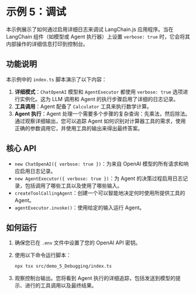 # 示例 5：调试

本示例展示了如何通过启用详细日志来调试 LangChain.js 应用程序。当在 LangChain 组件（如模型或 Agent 执行器）上设置 `verbose: true` 时，它会将其内部操作的详细信息打印到控制台。

## 功能说明

本示例中的 `index.ts` 脚本演示了以下内容：

1.  **详细模式**：`ChatOpenAI` 模型和 `AgentExecutor` 都使用 `verbose: true` 选项进行实例化。这为 LLM 调用和 Agent 的执行步骤启用了详细的日志记录。
2.  **工具调用**：Agent 配备了 `Calculator` 工具来执行数学计算。
3.  **Agent 执行**：Agent 处理一个需要多个步骤的复杂查询：先乘法，然后除法。通过观察详细输出，您可以追踪 Agent 如何识别对计算器工具的需求，使用正确的参数调用它，并使用工具的输出来得出最终答案。

## 核心 API

-   `new ChatOpenAI({ verbose: true })`：为来自 OpenAI 模型的所有请求和响应启用日志记录。
-   `new AgentExecutor({ verbose: true })`：为 Agent 的决策过程启用日志记录，包括调用了哪些工具以及使用了哪些输入。
-   `createToolCallingAgent`：创建一个可以智能地决定何时使用所提供工具的 Agent。
-   `agentExecutor.invoke()`：使用给定的输入运行 Agent。

## 如何运行

1.  确保您已在 `.env` 文件中设置了您的 OpenAI API 密钥。
2.  使用以下命令运行脚本：

    ```bash
    npx tsx src/demo_5_Debugging/index.ts
    ```

3.  观察控制台输出。您将看到 Agent 执行的详细追踪，包括发送到模型的提示、进行的工具调用以及最终结果。